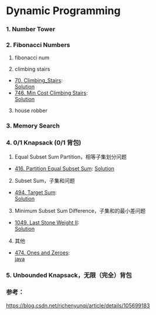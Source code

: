 # Dynamic Programming

### 1. Number Tower

### 2. Fibonacci Numbers

1. fibonacci num

2. climbing stairs

- [70. Climbing_Stairs](https://leetcode.com/problems/climbing-stairs/):  
  [Solution](/solution_java/0070_Climbing_Stairs.java)
- [746. Min Cost Climbing Stairs](https://leetcode.com/problems/min-cost-climbing-stairs/):  
  [Solution](/solution_java/0746_Min_Cost_Climbing_Stairs.java)

3. house robber

### 3. Memory Search

### 4. 0/1 Knapsack (0/1 背包)

1. Equal Subset Sum Partition，相等子集划分问题

- [416. Partition Equal Subset Sum](https://leetcode.com/problems/partition-equal-subset-sum/): [Solution](/solution_java/0416_Partition_Equal_Subset_Sum.java)

2. Subset Sum，子集和问题

- [494. Target Sum](https://leetcode.com/problems/target-sum/):  
  [Solution](/solution_java/0494_Target_Sum.java)

3. Minimum Subset Sum Difference，子集和的最小差问题

- [1049. Last Stone Weight II](https://leetcode.com/problems/last-stone-weight-ii/):  
  [Solution](/solution_java/1049_Last_Stone_Weight_II.java)

4. 其他

- [474. Ones and Zeroes](https://leetcode.com/problems/ones-and-zeroes/):  
  [java](/solution_java/474_Ones_and_Zeroes.java)

### 5. Unbounded Knapsack，无限（完全）背包

### 参考：

https://blog.csdn.net/richenyunqi/article/details/105699183

